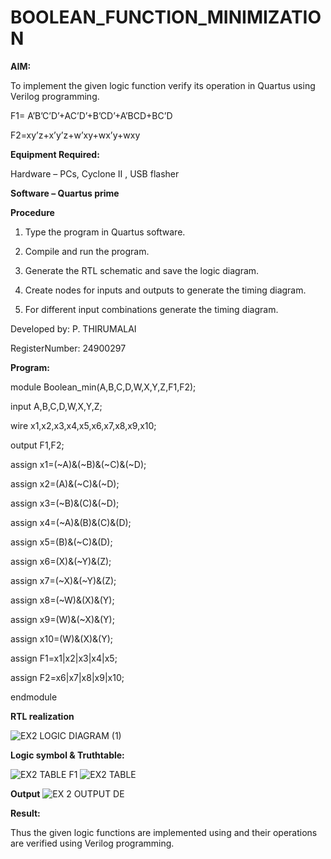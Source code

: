 # BOOLEAN_FUNCTION_MINIMIZATION

**AIM:**

To implement the given logic function verify its operation in Quartus using Verilog programming.

F1= A’B’C’D’+AC’D’+B’CD’+A’BCD+BC’D 

F2=xy’z+x’y’z+w’xy+wx’y+wxy

**Equipment Required:**

Hardware – PCs, Cyclone II , USB flasher

**Software – Quartus prime**

**Procedure**

1.	Type the program in Quartus software.

2.	Compile and run the program.

3.	Generate the RTL schematic and save the logic diagram.

4.	Create nodes for inputs and outputs to generate the timing diagram.

5.	For different input combinations generate the timing diagram.

Developed by: P. THIRUMALAI 


RegisterNumber: 24900297


**Program:**

module Boolean_min(A,B,C,D,W,X,Y,Z,F1,F2);

input A,B,C,D,W,X,Y,Z;

wire x1,x2,x3,x4,x5,x6,x7,x8,x9,x10;

output F1,F2;

assign x1=(~A)&(~B)&(~C)&(~D);

assign x2=(A)&(~C)&(~D);

assign x3=(~B)&(C)&(~D);

assign x4=(~A)&(B)&(C)&(D);

assign x5=(B)&(~C)&(D);

assign x6=(X)&(~Y)&(Z);

assign x7=(~X)&(~Y)&(Z);

assign x8=(~W)&(X)&(Y);

assign x9=(W)&(~X)&(Y);

assign x10=(W)&(X)&(Y);

assign F1=x1|x2|x3|x4|x5;

assign F2=x6|x7|x8|x9|x10;

endmodule



**RTL realization**

![EX2 LOGIC DIAGRAM (1)](https://github.com/user-attachments/assets/e1134829-3f1f-412e-a721-b3e16835c394)



**Logic symbol & Truthtable:**

![EX2 TABLE F1](https://github.com/user-attachments/assets/8793e451-e24e-4161-91b5-cb22c4ff1b13)
![EX2 TABLE](https://github.com/user-attachments/assets/414c5025-e6e0-443c-a9b1-5c66d19e7a66)


**Output**
![EX 2 OUTPUT DE](https://github.com/user-attachments/assets/667f12d0-eb72-47ef-bae5-2f7b2f975ef5)


**Result:**

Thus the given logic functions are implemented using and their operations are verified using Verilog programming.

